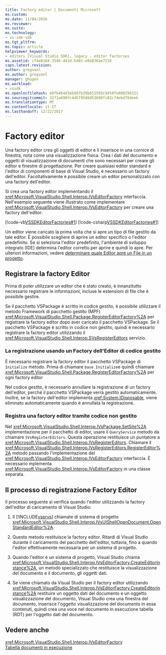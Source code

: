 ```yaml
---
title: Factory editor | Documenti Microsoft
ms.custom: 
ms.date: 11/04/2016
ms.reviewer: 
ms.suite: 
ms.technology:
- vs-ide-sdk
ms.tgt_pltfrm: 
ms.topic: article
helpviewer_keywords:
- editors [Visual Studio SDK], legacy - editor factories
ms.assetid: cf4e8164-3546-441d-b465-e8a836ae7216
caps.latest.revision: 
author: gregvanl
ms.author: gregvanl
manager: ghogen
ms.workload:
- vssdk
ms.openlocfilehash: e0fb464d3eb9d7b39b853593c9458fe800296321
ms.sourcegitcommit: 32f1a690fc445f9586d53698fc82c7debd784eeb
ms.translationtype: MT
ms.contentlocale: it-IT
ms.lasthandoff: 12/22/2017
---
```

# <a name="editor-factories"></a>Factory editor
Una factory editor crea gli oggetti di editor e li inserisce in una cornice di finestra, nota come una visualizzazione fisica. Crea i dati del documento e oggetti di visualizzazione di documenti che sono necessari per creare gli editor e finestre di progettazione. Per creare qualsiasi editor standard e l'editor di componenti di base di Visual Studio, è necessario un factory dell'editor. Facoltativamente è possibile creare un editor personalizzato con una factory dell'editor.  
  
 Si crea una factory editor implementando il <xref:Microsoft.VisualStudio.Shell.Interop.IVsEditorFactory> interfaccia. Nell'esempio seguente viene illustrato come implementare <xref:Microsoft.VisualStudio.Shell.Interop.IVsEditorFactory> per creare una factory dell'editor:  
  
 [!code-vb[VSSDKEditorFactories#1](../extensibility/codesnippet/VisualBasic/editor-factories_1.vb)]
 [!code-csharp[VSSDKEditorFactories#1](../extensibility/codesnippet/CSharp/editor-factories_1.cs)]  
  
 Un editor viene caricato la prima volta che si apre un tipo di file gestito da tale editor. È possibile scegliere di aprire un editor specifico o l'editor predefinito. Se si seleziona l'editor predefinito, l'ambiente di sviluppo integrato (IDE) determina l'editor corretto per aprire e quindi lo apre. Per ulteriori informazioni, vedere [determinare quale Editor apre un File in un progetto](../extensibility/internals/determining-which-editor-opens-a-file-in-a-project.md).  
  
## <a name="registering-editor-factories"></a>Registrare la factory Editor  
 Prima di poter utilizzare un editor che è stato creato, è innanzitutto necessario registrare le informazioni, incluse le estensioni di file che è possibile gestire.  
  
 Se il pacchetto VSPackage è scritto in codice gestito, è possibile utilizzare il metodo Framework di pacchetto gestito (MPF) <xref:Microsoft.VisualStudio.Shell.Package.RegisterEditorFactory%2A> per registrare la factory editor dopo aver caricato il pacchetto VSPackage. Se il pacchetto VSPackage è scritto in codice non gestito, quindi è necessario registrare la factory editor utilizzando il <xref:Microsoft.VisualStudio.Shell.Interop.SVsRegisterEditors> servizio.  
  
### <a name="registering-an-editor-factory-by-using-managed-code"></a>La registrazione usando un Factory dell'Editor di codice gestito  
 È necessario registrare la factory editor il pacchetto VSPackage di `Initialize` metodo. Prima di chiamare `base.Initialize`e quindi chiamare <xref:Microsoft.VisualStudio.Shell.Package.RegisterEditorFactory%2A> per ogni factory editor  
  
 Nel codice gestito, è necessario annullare la registrazione di un factory dell'editor, perché il pacchetto VSPackage verrà gestito automaticamente. Inoltre, se la factory dell'editor implementa <xref:System.IDisposable>, viene eliminato automaticamente quando è annullata la registrazione.  
  
### <a name="registering-an-editor-factory-by-using-unmanaged-code"></a>Registra una factory editor tramite codice non gestito  
 Nel <xref:Microsoft.VisualStudio.Shell.Interop.IVsPackage.SetSite%2A> implementazione per il pacchetto di editor, usare il `QueryService` metodo da chiamare `SVsRegisterEditors`. Questa operazione restituisce un puntatore a <xref:Microsoft.VisualStudio.Shell.Interop.IVsRegisterEditors>. Chiamare il <xref:Microsoft.VisualStudio.Shell.Interop.IVsRegisterEditors.RegisterEditor%2A> metodo passando l'implementazione del <xref:Microsoft.VisualStudio.Shell.Interop.IVsEditorFactory> interfaccia. È necessario mplementa <xref:Microsoft.VisualStudio.Shell.Interop.IVsEditorFactory> in una classe separata.  
  
## <a name="the-editor-factory-registration-process"></a>Il processo di registrazione Factory Editor  
 Il processo seguente si verifica quando l'editor utilizzando la factory dell'editor di caricamento di Visual Studio:  
  
1.  Il [!INCLUDE[vsprvs](../code-quality/includes/vsprvs_md.md)] chiamate di sistema di progetto <xref:Microsoft.VisualStudio.Shell.Interop.IVsUIShellOpenDocument.OpenStandardEditor%2A>.  
  
2.  Questo metodo restituisce la factory editor. Ritardi di Visual Studio durante il caricamento del pacchetto dell'editor, tuttavia, fino a quando l'editor effettivamente necessaria per un sistema di progetto.  
  
3.  Quando l'editor è un sistema di progetto, Visual Studio chiama <xref:Microsoft.VisualStudio.Shell.Interop.IVsEditorFactory.CreateEditorInstance%2A>, un metodo specializzato che restituisce la visualizzazione del documento e il documento, gli oggetti dati.  
  
4.  Se viene chiamato da Visual Studio per il factory editor utilizzando <xref:Microsoft.VisualStudio.Shell.Interop.IVsEditorFactory.CreateEditorInstance%2A> restituire un oggetto dati del documento e un oggetto visualizzazione del documento, Visual Studio crea una finestra del documento, inserisce l'oggetto visualizzazione del documento in essa contenuti, quindi crea una voce nel documento in esecuzione tabella (RDT) per l'oggetto dati del documento.  
  
## <a name="see-also"></a>Vedere anche  
 <xref:Microsoft.VisualStudio.Shell.Interop.IVsEditorFactory>   
 [Tabella documenti in esecuzione](../extensibility/internals/running-document-table.md)